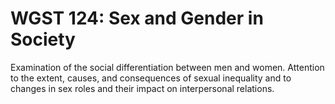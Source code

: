 # WGST 124: Sex and Gender in Society

Examination of the social differentiation between men and women. Attention to the extent, causes, and consequences of sexual inequality and to changes in sex roles and their impact on interpersonal relations.
